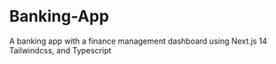 # Banking-App
A banking app with a finance management dashboard using Next.js 14 Tailwindcss, and Typescript
